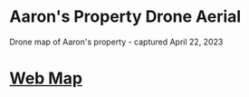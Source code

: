# Aaron's Property Drone Aerial
Drone map of Aaron's property - captured April 22, 2023

# [Web Map](https://kylenessen.github.io/Aarons_prop_drone_map/)
